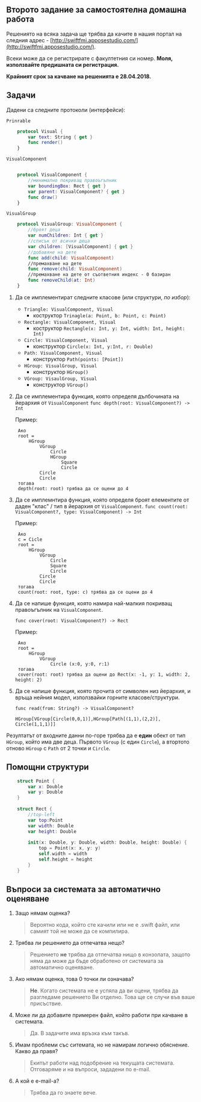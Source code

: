 ## Второто задание за самостоятелна домашна работа

Решениятo на всяка задача ще трябва да качите в нашия портал на следния адрес - [http://swiftfmi.apposestudio.com/](http://swiftfmi.apposestudio.com/).

Всеки може да се регистрирате с факултетния си номер. __Моля, използвайте предишната си регистрация.__

__Крайният срок за качване на решенията е 28.04.2018.__

## Задачи 

Дадени са следните протоколи (интерфейси):

`Prinrable`

```swift
	protocol Visual {
 		var text: String { get }
		func render()
	}
```

`VisualComponent`

```swift

	protocol VisualComponent {
		//минимално покриващ правоъгълник
 		var boundingBox: Rect { get }
 		var parent: VisualComponent? { get }
		func draw()
	}
```
`VisualGroup`

```swift
	protocol VisualGroup: VisualComponent {
		//броят деца
 		var numChildren: Int { get }
 		//списък от всички деца
		var children: [VisualComponent] { get }
		//добавяне на дете
		func add(child: VisualComponent)
		//премахване на дете
		func remove(child: VisualComponent)
		//премахване на дете от съответния индекс - 0 базиран
		func removeChild(at: Int)
	}
```
1. Да се имплементират следните класове (или структури, _по избор_):
	* `Triangle: VisualComponent, Visual `
		* 	коструктор `Trinagle(a: Point, b: Point, c: Point)`
	* `Rectangle: VisualComponent, Visual `
		* 	коструктор `Rectangle(x: Int, y: Int, width: Int, height: Int)` 		
	* `Circle: VisualComponent, Visual `
		*  конструктор `Circle(x: Int, y:Int, r: Double)`
	*  `Path: VisualComponent, Visual `
		*  конструктор `Path(points: [Point])`
	* `HGroup: VisualGroup, Visual `
		*  конструктор `HGroup()`
	* `VGroup: VisaulGroup, Visual `
		*  конструктор `VGroup()`
2. Да се имплементира функция, която определя дълбочината на йерархия от `VisualComponent`
	`func depth(root: VisualComponent?) -> Int`
	
	Пример:
	
		Ако	
		root = 
			HGroup
				VGroup
					Circle
					HGroup 
						Square
						Circle
				Circle
				Circle
		тогава
		depth(root: roоt) трябва да се оцени до 4
	
3. Да се имплемнтира функция, която определя броят елементите от даден "клас" / тип в йерархия от `VisualComponent`. 
	`func count(root: VisualComponent?, type: VisualComponent) -> Int`
	
	Пример:
	
		Ако	
		c = Cicle
		root = 
			HGroup
				VGroup
					Circle
					Square
					Circle
				Circle
				Circle
		тогава
		count(root: roоt, type: c) трябва да се оцени до 4
		
4. Да се напише функция, която намира най-малкия покриващ правоъгълник на `VisualComponent`.

	`func cover(root: VisualComponent?) -> Rect`
	
	Пример:
	
		Ако	
		root = 
			HGroup
				VGroup
					Circle (x:0, y:0, r:1)
		тогава
		cover(root: roоt) трябва да оцени до Rect(x: -1, y: 1, width: 2, height: 2)

5. Да се напише функция, която прочита от символен низ йерархия, и връща нейния модел, използвайки горните класове/структури.
	
	`func read(from: String?) -> VisualComponent?`
	
	`HGroup[VGroup[Circle(0,0,1)],HGroup[Path[(1,1),(2,2)], Circle(1,1,1)]]`
    
Резултатът от входните данни по-горе трябва да е **един** обект от тип `HGroup`, който има две деца. Първото `VGroup` (с един `Circle`), а втортото отново `HGroup` с `Path` от 2 точки и `Circle`.
	
	
## Помощни структури
```swift	
	struct Point {
	    var x: Double
	    var y: Double
	}
	
	struct Rect {
		//top-left
	    var top:Point
	    var width: Double
	    var height: Double
	    
	    init(x: Double, y: Double, width: Double, height: Double) {
	        top = Point(x: x, y: y)
	        self.width = width
	        self.height = height
	    }
	}
```
## Въпроси за системата за автоматично оценяване

1. Защо нямам оценка?
	 
	 > Вероятно кода, който сте качили или не е .swift файл, или самият той не може да се компилира.
2. Трябва ли решението да отпечатва нещо?

	> Решението **не** трябва да отпечатва нищо в конзолата, защото няма да може да бъде обработено от системата за автоматично оценяване. 
	
3. Ако нямам оценка, това 0 точки ли означава?

	> **Не**. Когато системата не е успяла да ви оцени, трябва да разгледаме решението Ви отделно. Това ще се случи във ваше присъствие.
	
4. Може ли да добавите примерен файл, който работи при качване в системата.
	
	> Да. В задачите има връзка към такъв.

5. Имам проблеми със ситемата, но не намирам логично обяснение. Какво да правя?
	
	> Екипът работи над подобрение на текущата системата. Отговаряме и на въпроси, зададени по e-mail.
    
6. А кой е e-mail-a?

	> Трябва да го знаете вече.
